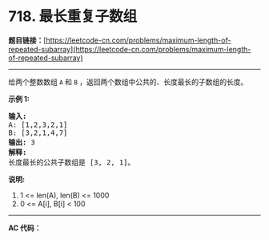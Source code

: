 # 718. 最长重复子数组

**题目链接：**[https://leetcode-cn.com/problems/maximum-length-of-repeated-subarray](https://leetcode-cn.com/problems/maximum-length-of-repeated-subarray)

---

<div class="content__1Y2H">
 <div class="notranslate">
  <p>给两个整数数组&nbsp;<code>A</code>&nbsp;和&nbsp;<code>B</code>&nbsp;，返回两个数组中公共的、长度最长的子数组的长度。</p> 
  <p><strong>示例 1:</strong></p> 
  <pre class="language-text"><strong>输入:</strong>
A: [1,2,3,2,1]
B: [3,2,1,4,7]
<strong>输出:</strong> 3
<strong>解释:</strong> 
长度最长的公共子数组是 [3, 2, 1]。
</pre> 
  <p><strong>说明:</strong></p> 
  <ol> 
   <li>1 &lt;= len(A), len(B) &lt;= 1000</li> 
   <li>0 &lt;= A[i], B[i] &lt; 100</li> 
  </ol> 
 </div>
</div>

---

**AC 代码：**

```java

```